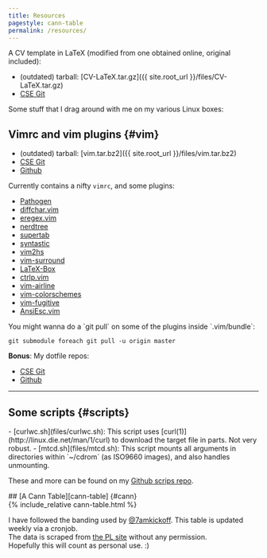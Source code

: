 ```yaml
---
title: Resources
pagestyle: cann-table
permalink: /resources/
---
```

<section markdown="1">
A CV template in LaTeX (modified from one obtained online, original included):  

- (outdated) tarball: [CV-LaTeX.tar.gz]({{ site.root_url }}/files/CV-LaTeX.tar.gz)
- [CSE Git](https://git.cse.iitb.ac.in/murukesh/cv)

</section>

<section markdown="1">
Some stuff that I drag around with me on my various Linux boxes:

## Vimrc and vim plugins {#vim}

- (outdated) tarball: [vim.tar.bz2]({{ site.root_url }}/files/vim.tar.bz2)
- [CSE Git](https://git.cse.iitb.ac.in/murukesh/vimrc)
- [Github](https://github.com/murukeshm/vimrc)

<div markdown="1" class="resources-list" id="plugins-list">

Currently contains a nifty `vimrc`, and some plugins:

- [Pathogen](http://www.vim.org/scripts/script.php?script_id=2332) 
- [diffchar.vim](https://github.com/vim-scripts/diffchar.vim)
- [eregex.vim](https://github.com/othree/eregex.vim.git)
- [nerdtree](https://github.com/scrooloose/nerdtree.git)
- [supertab](https://github.com/ervandew/supertab.git)
- [syntastic](https://github.com/scrooloose/syntastic.git)
- [vim2hs](https://github.com/dag/vim2hs)
- [vim-surround](https://github.com/tpope/vim-surround.git)
- [LaTeX-Box](https://github.com/LaTeX-Box-Team/LaTeX-Box.git)
- [ctrlp.vim](https://github.com/kien/ctrlp.vim)
- [vim-airline](https://github.com/bling/vim-airline)
- [vim-colorschemes](https://github.com/flazz/vim-colorschemes.git)
- [vim-fugitive](https://github.com/tpope/vim-fugitive.git)
- [AnsiEsc.vim](https://github.com/vim-scripts/AnsiEsc.vim)

</div>
You might wanna do a `git pull` on some of the plugins inside `.vim/bundle`:

    git submodule foreach git pull -u origin master

**Bonus**: My dotfile repos:

- [CSE Git](https://git.cse.iitb.ac.in/murukesh/home)
- [Github](https://github.com/murukeshm/home)

---

## Some scripts {#scripts}

<div markdown="1" class="resources-list">
- [curlwc.sh](files/curlwc.sh):
This script uses [curl(1)](http://linux.die.net/man/1/curl) to download the target file in parts. Not very robust.
- [mtcd.sh](files/mtcd.sh):
This script mounts all arguments in directories within `~/cdrom` (as ISO9660 images), and also handles unmounting.
</div>

These and more can be found on my [Github scrips repo](https://github.com/murukeshm/scripts).
</section>

<section markdown="1">
## [A Cann Table][cann-table] {#cann}

<div id="cann-table-area">
{% include_relative cann-table.html %}
</div>

I have followed the banding used by [@7amkickoff][7amkickoff].
This table is updated weekly via a cronjob.  
The data is scraped from [the PL site][epl]
without any permission.  
Hopefully this will count as personal use. :)

[cann-table]: http://www.sussex.ac.uk/Users/iane/cannyclubs.php
[7amkickoff]: http://www.7amkickoff.com/2012/cann-tables-show-the-gap-between-arsenal-and-the-top-is-smaller-than-you-think/
[epl]: http://www.premierleague.com/en-gb/matchday/league-table.html
</section>

